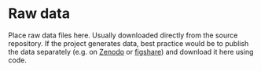 # Raw data

Place raw data files here. Usually downloaded directly from the source
repository. If the project generates data, best practice would be to publish
the data separately (e.g. on [Zenodo](https://zenodo.org/) or
[figshare](https://figshare.com/)) and download it here using code.
